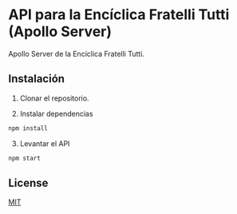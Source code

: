 # API para la Encíclica Fratelli Tutti (Apollo Server)

Apollo Server de la Encíclica Fratelli Tutti.

## Instalación

1. Clonar el repositorio.

2. Instalar dependencias

```bash
npm install
```

3. Levantar el API
```bash
npm start
```

## License
[MIT](https://choosealicense.com/licenses/mit/)